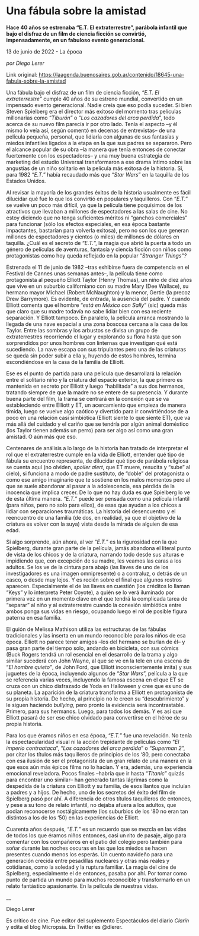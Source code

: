 # Una fábula sobre la amistad

**Hace 40 años se estrenaba  “E.T. El extraterrestre”, parábola infantil que bajo el disfraz de un film de ciencia ficción se convirtió, impensadamente, en un fabuloso evento generacional.**

13 de junio de 2022 - La época

_por Diego Lerer_

Link original: https://laagenda.buenosaires.gob.ar/contenido/18645-una-fabula-sobre-la-amistad



Una fábula bajo el disfraz de un film de ciencia ficción, *“E.T. El extraterrestre”* cumple 40 años de su estreno mundial, convertido en un impensado evento generacional. Nadie creía que eso podía suceder. Si bien Steven Spielberg era el director más exitoso del momento tras películas millonarias como “*Tiburón*” o “*Los cazadores del arca perdida*”, todo acerca de su nuevo film parecía ir por otro lado. Tenía el aspecto –y él mismo lo veía así, según comentó en decenas de entrevistas– de una película pequeña, personal, que lidiaría con algunas de sus fantasías y miedos infantiles ligados a la etapa en la que sus padres se separaron. Pero el alcance popular de su obra –la manera que tenía entonces de conectar fuertemente con los espectadores– y una muy buena estrategia de marketing del estudio Universal transformaron a ese drama íntimo sobre las angustias de un niño solitario en la película más exitosa de la historia. Sí, para 1982 “*E.T.*” había recaudado más que “*Star Wars*” en la taquilla de los Estados Unidos.




Al revisar la mayoría de los grandes éxitos de la historia usualmente es fácil dilucidar qué fue lo que los convirtió en populares y taquilleros. Con “*E.T.*” se vuelve un poco más difícil, ya que la película tiene poquísimos de los atractivos que llevaban a millones de espectadores a las salas de cine. No estoy diciendo que no tenga suficientes méritos ni “ganchos comerciales” para funcionar (sólo los efectos especiales, en esa época bastante impactantes, bastarían para volverla exitosa), pero no son los que generan millones de espectadores y cientos (o miles) de millones de dólares en taquilla. ¿Cuál es el secreto de “*E.T.*”, la magia que abrió la puerta a todo un género de películas de aventuras, fantasía y ciencia ficción con niños como protagonistas como hoy queda reflejado en la popular “*Stranger Things”?*




Estrenada el 11 de junio de 1982 –tras exhibirse fuera de competencia en el Festival de Cannes unas semanas antes–, la película tiene como protagonista al pequeño Elliott Taylor (Henry Thomas), un niño de diez años que vive en un suburbio californiano con su madre Mary (Dee Wallace), su hermano mayor Michael (Robert McNaughton) y la menor, Gertie (la precoz Drew Barrymore). Es evidente, de entrada, la ausencia del padre. Y cuando Elliott comenta que el hombre “*está en México con Sally*” (sic) queda más que claro que su madre todavía no sabe lidiar bien con esa reciente separación. Y Elliott tampoco. En paralelo, la película arranca mostrando la llegada de una nave espacial a una zona boscosa cercana a la casa de los Taylor. Entre las sombras y los arbustos se divisa un grupo de extraterrestres recorriendo el lugar y explorando su flora hasta que son sorprendidos por unos hombres con linternas que investigan qué está sucediendo. La nave escapa con sus tripulantes pero una de las criaturas se queda sin poder subir a ella y, huyendo de estos hombres, termina escondiéndose en la casa de la familia de Elliott.




Ese es el punto de partida para una película que desarrollará la relación entre el solitario niño y la criatura del espacio exterior, la que primero es mantenida en secreto por Elliott y luego “habilitada” a sus dos hermanos, tratando siempre de que la madre no se entere de su presencia. Y durante buena parte del film, la trama se centrará en la conexión que se va estableciendo entre Elliott y ET, un acercamiento que empieza de manera tímida, luego se vuelve algo caótico y divertido para ir convirtiéndose de a poco en una relación casi simbiótica (Elliott siente lo que siente ET), que va más allá del cuidado y el cariño que se tendría por algún animal doméstico (los Taylor tienen además un perro) para ser algo así como una gran amistad. O aún más que eso.




Centenares de análisis a lo largo de la historia han tratado de interpretar el rol que el extraterrestre cumple en la vida de Elliott, entender qué tipo de fábula su encuentro representa, de dilucidar qué tipo de parábola religiosa se cuenta aquí (no olviden, *spoiler alert*, que ET muere, resucita y “sube” al cielo), si funciona a modo de padre sustituto, de “doble” del protagonista o como ese amigo imaginario que te sostiene en los malos momentos pero al que se suele abandonar al pasar a la adolescencia, esa pérdida de la inocencia que implica crecer. De lo que no hay duda es que Spielberg lo ve de esta última manera. *“E.T.”* puede ser pensada como una película infantil (para niños, pero no solo para ellos), de esas que ayudan a los chicos a lidiar con separaciones traumáticas. La historia del desencuentro y el reencuentro de una familia (de dos, en realidad, ya que el objetivo de la criatura es volver con la suya) vista desde la mirada de alguien de esa edad.




Si algo sorprende, aún ahora, al ver “*E.T.*” es la rigurosidad con la que Spielberg, durante gran parte de la película, jamás abandona el literal punto de vista de los chicos y de la criatura, narrando todo desde sus alturas e impidiendo que, con excepción de su madre, les veamos las caras a los adultos. Se los ve de la cintura para abajo (las llaves de uno de los investigadores es una imagen omnipresente) o a contraluz, o detrás de un casco, o desde muy lejos. Y es recién sobre el final que algunos rostros aparecen. Especialmente el de las llaves en cuestión (los créditos lo llaman “Keys” y lo interpreta Peter Coyote), a quién se lo verá iluminado por primera vez en un momento clave en el que tendrá la complicada tarea de “separar” al niño y al extraterrestre cuando la conexión simbiótica entre ambos ponga sus vidas en riesgo, ocupando luego el rol de posible figura paterna en esa familia.




El guión de Melissa Mathison utiliza las estructuras de las fábulas tradicionales y las inserta en un mundo reconocible para los niños de esa época. Elliott no parece tener amigos –los del hermano se burlan de él– y pasa gran parte del tiempo solo, andando en bicicleta, con sus cómics (Buck Rogers tendrá un rol esencial en el desarrollo de la trama y algo similar sucederá con John Wayne, al que se ve en la tele en una escena de “*El hombre quieto”*, de John Ford, que Elliott inconscientemente imita) y sus juguetes de la época, incluyendo algunos de “*Star Wars*”, película a la que se referencia varias veces, incluyendo la famosa escena en el que ET se cruza con un chico disfrazado de Yoda en Halloween y cree que es uno de su planeta. La aparición de la criatura transforma a Elliott en protagonista de su propia historia. De hecho, al principio no le creen su “descubrimiento” y le siguen haciendo *bullying*, pero pronto la evidencia será incontrastable. Primero, para sus hermanos. Luego, para todos los demás. Y es así que Elliott pasará de ser ese chico olvidado para convertirse en el héroe de su propia historia.




Para los que éramos niños en esa época, “*E.T.*” fue una revelación. No tenía la espectacularidad visual ni la acción trepidante de películas como “*El imperio contraataca*”, “*Los cazadores del arca perdida*” o “*Superman 2*”, por citar los títulos más taquilleros de principios de los ‘80, pero conectaba con esa ilusión de ser el protagonista de un gran relato de una manera en la que esos aún más épicos films no lo hacían. Y era, además, una experiencia emocional reveladora. Pocos finales –habría que ir hasta “*Titanic*” quizás para encontrar uno similar– han generado tantas lágrimas como la despedida de la criatura con Elliott y su familia, de esos llantos que incluían a padres y a hijos. De hecho, uno de los secretos del éxito del film de Spielberg pasó por ahí. A diferencia de otros títulos taquilleros de entonces, y pese a su tono de relato infantil, no dejaba afuera a los adultos, que podían reconocerse nostálgicamente (los suburbios de los ‘80 no eran tan distintos a los de los ‘50) en las experiencias de Elliott.




Cuarenta años después, “*E.T.*” es un recuerdo que se mezcla en las vidas de todos los que éramos niños entonces, casi un rito de pasaje, algo para comentar con los compañeros en el patio del colegio pero también para soñar durante las noches oscuras en las que los miedos se hacen presentes cuando menos los esperás. Un cuento navideño para una generación crecida entre pesadillas nucleares y otras más reales y cotidianas, como la soledad y la ruptura familiar. La magia del cine de Spielberg, especialmente el de entonces, pasaba por ahí. Por tomar como punto de partida un mundo para muchos reconocible y transformarlo en un relato fantástico apasionante. En la película de nuestras vidas.




\_\_




Diego Lerer




Es crítico de cine. Fue editor del suplemento Espectáculos del diario *Clarín* y edita el blog Micropsia. En Twitter es @dlerer.



